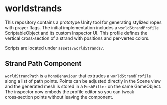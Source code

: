 # worldstrands

This repository contains a prototype Unity tool for generating stylized ropes with prayer flags. The initial implementation includes a `worldStrandProfile` ScriptableObject and its custom Inspector UI. This profile defines the vertical cross‑section of a strand with positions and per‑vertex colors.

Scripts are located under `assets/worldStrands/`.

## Strand Path Component

`worldStrandPath` is a `MonoBehaviour` that extrudes a `worldStrandProfile` along a list of path points. Points can be adjusted directly in the Scene view and the generated mesh is stored in a `MeshFilter` on the same GameObject. The inspector now embeds the profile editor so you can tweak cross‑section points without leaving the component.

